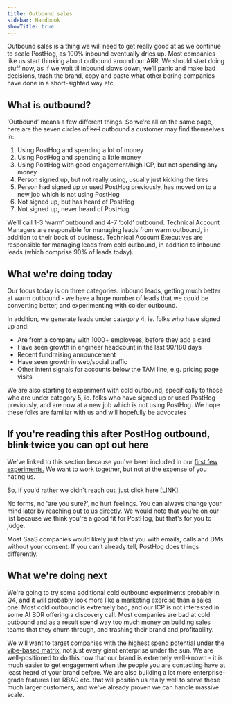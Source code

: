 ```yaml
---
title: Outbound sales
sidebar: Handbook
showTitle: true
---
```


Outbound sales is a thing we will need to get really good at as we continue to scale PostHog, as 100% inbound eventually dries up. Most companies like us start thinking about outbound around our ARR. We should start doing stuff now, as if we wait til inbound slows down, we’ll panic and make bad decisions, trash the brand, copy and paste what other boring companies have done in a short-sighted way etc. 

## What is outbound?

‘Outbound’ means a few different things. So we’re all on the same page, here are the seven circles of ~~hell~~ outbound a customer may find themselves in:

1. Using PostHog and spending a lot of money
2. Using PostHog and spending a little money
3. Using PostHog with good engagement/high ICP, but not spending any money
4. Person signed up, but not really using, usually just kicking the tires
5. Person had signed up or used PostHog previously, has moved on to a new job which is not using PostHog
6. Not signed up, but has heard of PostHog
7. Not signed up, never heard of PostHog

We’ll call 1-3 ‘warm’ outbound and 4-7 ‘cold’ outbound. Technical Account Managers are responsible for managing leads from warm outbound, in addition to their book of business. Technical Account Executives are responsible for managing leads from cold outbound, in addition to inbound leads (which comprise 90% of leads today). 

## What we're doing today

Our focus today is on three categories: inbound leads, getting much better at warm outbound - we have a huge number of leads that we could be converting better, and experimenting with colder outbound. 

In addition, we generate leads under category 4, ie. folks who have signed up and:

- Are from a company with 1000+ employees, before they add a card
- Have seen growth in engineer headcount in the last 90/180 days
- Recent fundraising announcement
- Have seen growth in web/social traffic
- Other intent signals for accounts below the TAM line, e.g. pricing page visits

We are also starting to experiment with cold outbound, specifically to those who are under category 5, ie. folks who have signed up or used PostHog previously, and are now at a new job which is not using PostHog. We hope these folks are familiar with us and will hopefully be advocates

## If you're reading this after PostHog outbound, ~~blink twice~~ you can opt out here

We've linked to this section because you've been included in our [first few experiments.](#what-were-doing-today) We want to work together, but not at the expense of you hating us.

So, if you'd rather we didn't reach out, just click here [LINK]. 

No forms, no 'are you sure?', no hurt feelings. You can always change your mind later by [reaching out to us directly](/talk-to-a-human). We would note that you're on our list because we think you're a good fit for PostHog, but that's for you to judge. 

Most SaaS companies would likely just blast you with emails, calls and DMs without your consent. If you can’t already tell, PostHog does things differently. 

## What we're doing next

We're going to try some additional cold outbound experiments probably in Q4, and it will probably look more like a marketing exercise than a sales one. Most cold outbound is extremely bad, and our ICP is not interested in some AI BDR offering a discovery call. Most companies are bad at cold outbound and as a result spend way too much money on building sales teams that they churn through, and trashing their brand and profitability. 

We will want to target companies with the highest spend potential under the [vibe-based matrix](https://docs.google.com/spreadsheets/d/12scJrtw2vVok_-BNI6xOYsiNTUDrfkJJO_K0JKkz69w/edit?gid=0#gid=0), not just every giant enterprise under the sun. We are well-positioned to do this now that our brand is extremely well-known - it is much easier to get engagement when the people you are contacting have at least heard of your brand before. We are also building a lot more enterprise-grade features like RBAC etc. that will position us really well to serve these much larger customers, and we've already proven we can handle massive scale. 
